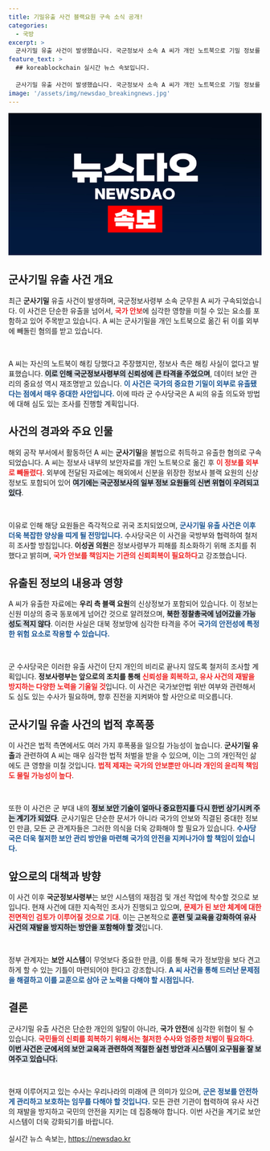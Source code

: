 ```yaml
---
title: 기밀유출 사건 블랙요원 구속 소식 공개!
categories:
  - 국방
excerpt: >
  군사기밀 유출 사건이 발생했습니다. 국군정보사 소속 A 씨가 개인 노트북으로 기밀 정보를 옮긴 뒤 외부에 유출하며 구속되었는데, 이 자료에는 해외 블랙 요원 정보가 포함돼 신변 안전이 위협받고 있습니다. 과연 A 씨의 주장대로 해킹이었을까요? 긴장감이 감도는 이 사건의 전말을 밝혀봅니다!
feature_text: >
  ## koreablockchain 실시간 뉴스 속보입니다.

  군사기밀 유출 사건이 발생했습니다. 국군정보사 소속 A 씨가 개인 노트북으로 기밀 정보를 옮긴 뒤 외부에 유출하며 구속되었는데, 이 자료에는 해외 블랙 요원 정보가 포함돼 신변 안전이 위협받고 있습니다. 과연 A 씨의 주장대로 해킹이었을까요? 긴장감이 감도는 이 사건의 전말을 밝혀봅니다!
image: '/assets/img/newsdao_breakingnews.jpg'
---
```


<p><img src="/assets/img/newsdao_breakingnews.jpg" alt="koreablockchain 속보" /></p>

<h2 data-ke-size="size26">군사기밀 유출 사건 개요</h2>

<p data-ke-size="size16">최근 <b>군사기밀</b> 유출 사건이 발생하며, 국군정보사령부 소속 군무원 A 씨가 구속되었습니다. 이 사건은 단순한 유출을 넘어서, <b><span style="color: #ee2323;">국가 안보</span></b>에 심각한 영향을 미칠 수 있는 요소를 포함하고 있어 주목받고 있습니다. A 씨는 군사기밀을 개인 노트북으로 옮긴 뒤 이를 외부에 빼돌린 혐의를 받고 있습니다.</p>

<p data-ke-size="size16">&nbsp;</p>

<p data-ke-size="size16">A 씨는 자신의 노트북이 해킹 당했다고 주장했지만, 정보사 측은 해킹 사실이 없다고 발표했습니다. <b><span style="background-color: #21538527;">이로 인해 국군정보사령부의 신뢰성에 큰 타격을 주었으며</span></b>, 데이터 보안 관리의 중요성 역시 재조명받고 있습니다. <b><span style="color: #1a5490;">이 사건은 국가의 중요한 기밀이 외부로 유출됐다는 점에서 매우 중대한 사안입니다.</span></b> 이에 따라 군 수사당국은 A 씨의 유출 의도와 방법에 대해 심도 있는 조사를 진행할 계획입니다.</p>

<h2 data-ke-size="size26">사건의 경과와 주요 인물</h2>

<p data-ke-size="size16">해외 공작 부서에서 활동하던 A 씨는 <b>군사기밀</b>을 불법으로 취득하고 유출한 혐의로 구속되었습니다. A 씨는 정보사 내부의 보안자료를 개인 노트북으로 옮긴 후 <b><span style="color: #ee2323;">이 정보를 외부로 빼돌렸다</span></b>. 외부에 전달된 자료에는 해외에서 신분을 위장한 정보사 블랙 요원의 신상정보도 포함되어 있어 <b><span style="background-color: #21538527;">여기에는 국군정보사의 일부 정보 요원들의 신변 위협이 우려되고 있다</span></b>.</p>

<p data-ke-size="size16">&nbsp;</p>

<p data-ke-size="size16">이유로 인해 해당 요원들은 즉각적으로 귀국 조치되었으며, <b><span style="color: #1a5490;">군사기밀 유출 사건은 이후 더욱 복잡한 양상을 띠게 될 전망입니다.</span></b> 수사당국은 이 사건을 국방부와 협력하여 철저히 조사할 방침입니다. <b>이성권 의원</b>은 정보사령부가 피해를 최소화하기 위해 조치를 취했다고 밝히며, <b><span style="color: #ee2323;">국가 안보를 책임지는 기관의 신뢰회복이 필요하다</span></b>고 강조했습니다.</p>

<h2 data-ke-size="size26">유출된 정보의 내용과 영향</h2>

<p data-ke-size="size16">A 씨가 유출한 자료에는 <b>우리 측 블랙 요원</b>의 신상정보가 포함되어 있습니다. 이 정보는 신원 미상의 중국 동포에게 넘어간 것으로 알려졌으며, <b><span style="background-color: #21538527;">북한 정찰총국에 넘어갔을 가능성도 적지 않다</span></b>. 이러한 사실은 대북 정보망에 심각한 타격을 주어 <b><span style="color: #1a5490;">국가의 안전성에 특정한 위험 요소로 작용할 수 있습니다.</span></b></p>

<p data-ke-size="size16">&nbsp;</p>

<p data-ke-size="size16">군 수사당국은 이러한 유출 사건이 단지 개인의 비리로 끝나지 않도록 철저히 조사할 계획입니다. <b>정보사령부는 앞으로의 조치를 통해</b> <b><span style="color: #ee2323;">신뢰성을 회복하고, 유사 사건의 재발을 방지하는 다양한 노력을 기울일 것</span></b>입니다. 이 사건은 국가보안법 위반 여부와 관련해서도 심도 있는 수사가 필요하며, 향후 진전을 지켜봐야 할 사안으로 떠오릅니다.</p>

<h2 data-ke-size="size26">군사기밀 유출 사건의 법적 후폭풍</h2>

<p data-ke-size="size16">이 사건은 법적 측면에서도 여러 가지 후폭풍을 일으킬 가능성이 높습니다. <b>군사기밀 유출</b>과 관련하여 A 씨는 매우 심각한 법적 처벌을 받을 수 있으며, 이는 그의 개인적인 삶에도 큰 영향을 미칠 것입니다. <b><span style="color: #ee2323;">법적 제재는 국가의 안보뿐만 아니라 개인의 윤리적 책임도 물릴 가능성이 높다</span></b>.</p>

<p data-ke-size="size16">&nbsp;</p>

<p data-ke-size="size16">또한 이 사건은 군 부대 내의 <b><span style="background-color: #21538527;">정보 보안 기술이 얼마나 중요한지를 다시 한번 상기시켜 주는 계기가 되었다</span></b>. 군사기밀은 단순한 문서가 아니라 국가의 안보와 직결된 중대한 정보인 만큼, 모든 군 관계자들은 그러한 의식을 더욱 강화해야 할 필요가 있습니다. <b><span style="color: #1a5490;">수사당국은 더욱 철저한 보안 관리 방안을 마련해 국가의 안전을 지켜나가야 할 책임이 있습니다.</span></b></p>

<h2 data-ke-size="size26">앞으로의 대책과 방향</h2>

<p data-ke-size="size16">이 사건 이후 <b>국군정보사령부</b>는 보안 시스템의 재점검 및 개선 작업에 착수할 것으로 보입니다. 현재 사건에 대한 지속적인 조사가 진행되고 있으며, <b><span style="color: #ee2323;">문제가 된 보안 체계에 대한 전면적인 검토가 이루어질 것으로 기대</span></b>. 이는 근본적으로 <b><span style="background-color: #21538527;">훈련 및 교육을 강화하여 유사 사건의 재발을 방지하는 방안을 포함해야 할 것</span></b>입니다.</p>

<p data-ke-size="size16">&nbsp;</p>

<p data-ke-size="size16">정부 관계자는 <b>보안 시스템</b>이 무엇보다 중요한 만큼, 이를 통해 국가 정보망을 보다 견고하게 할 수 있는 기틀이 마련되어야 한다고 강조합니다. <b><span style="color: #1a5490;">A 씨 사건을 통해 드러난 문제점을 해결하고 이를 교훈으로 삼아 군 노력을 다해야 할 시점입니다.</span></b></p>

<h2 data-ke-size="size26">결론</h2>

<p data-ke-size="size16">군사기밀 유출 사건은 단순한 개인의 일탈이 아니라, <b>국가 안전</b>에 심각한 위협이 될 수 있습니다. <b><span style="color: #ee2323;">국민들의 신뢰를 회복하기 위해서는 철저한 수사와 엄중한 처벌이 필요하다</span></b>. <b><span style="background-color: #21538527;">이번 사건은 군에서의 보안 교육과 관련하여 적절한 실천 방안과 시스템이 요구됨을 잘 보여주고 있습니다.</span></b></p>

<p data-ke-size="size16">&nbsp;</p>

<p data-ke-size="size16">현재 이루어지고 있는 수사는 우리나라의 미래에 큰 의미가 있으며, <b><span style="color: #1a5490;">군은 정보를 안전하게 관리하고 보호하는 임무를 다해야 할 것입니다.</span></b> 모든 관련 기관이 협력하여 유사 사건의 재발을 방지하고 국민의 안전을 지키는 데 집중해야 합니다. 이번 사건을 계기로 보안 시스템이 더욱 강화되기를 바랍니다.</p>
실시간 뉴스 속보는, <a href="https://newsdao.kr" rel="dofollow">https://newsdao.kr</a>


